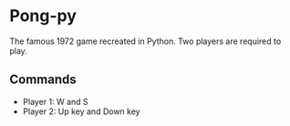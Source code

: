 
# Pong-py

The famous 1972 game recreated in Python.
Two players are required to play.


## Commands

- Player 1: W and S
- Player 2: Up key and Down key
